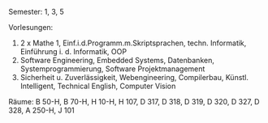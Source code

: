 Semester: 1, 3, 5  
  
Vorlesungen: 
1. 2 x Mathe 1, Einf.i.d.Programm.m.Skriptsprachen, techn. Informatik, Einführung i. d. Informatik, OOP
2. Software Engineering, Embedded Systems, Datenbanken, Systemprogrammierung, Software Projektmanagement 
3. Sicherheit u. Zuverlässigkeit, Webengineering, Compilerbau, Künstl. Intelligent, Technical English, Computer Vision  
  
Räume: B 50-H, B 70-H, H 10-H, H 107, D 317, D 318, D 319, D 320, D 327, D 328, A 250-H, J 101  